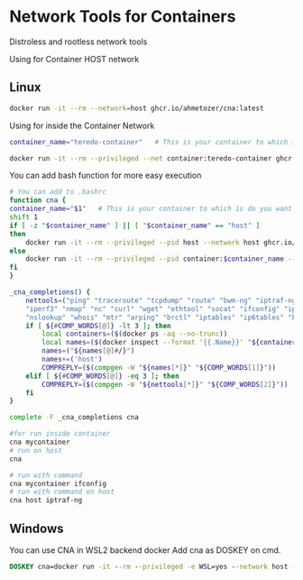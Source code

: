# Network Tools for Containers

Distroless and rootless network tools

Using for Container HOST network

## Linux

```bash
docker run -it --rm --network=host ghcr.io/ahmetozer/cna:latest
```

Using for inside the Container Network

```bash
container_name="teredo-container"   # This is your container to which is do you want to make a network inspect

docker run -it --rm --privileged --net container:teredo-container ghcr.io/ahmetozer/cna:latest
```

You can add bash function for more easy execution

```bash
# You can add to .bashrc
function cna {
container_name="$1"   # This is your container to which is do you want to make a network inspect
shift 1
if [ -z "$container_name" ] || [ "$container_name" == "host" ]
then
    docker run -it --rm --privileged --pid host --network host ghcr.io/ahmetozer/cna:latest $@
else
    docker run -it --rm --privileged --pid container:$container_name --net container:$container_name ghcr.io/ahmetozer/cna:latest $@
fi
}

_cna_completions() {
    nettools=("ping" "traceroute" "tcpdump" "route" "bwm-ng" "iptraf-ng" "iftop" "nethogs"
    "iperf3" "nmap" "nc" "curl" "wget" "ethtool" "socat" "ifconfig" "ip"
    "nslookup" "whois" "mtr" "arping" "brctl" "iptables" "ip6tables" "bash")
    if [ ${#COMP_WORDS[@]} -lt 3 ]; then
        local containers=($(docker ps -aq --no-trunc))
        local names=($(docker inspect --format '{{.Name}}' "${containers[@]}"))
        names=("${names[@]#/}")
        names+=('host')
        COMPREPLY=($(compgen -W "${names[*]}" "${COMP_WORDS[1]}"))
    elif [ ${#COMP_WORDS[@]} -eq 3 ]; then
        COMPREPLY=($(compgen -W "${nettools[*]}" "${COMP_WORDS[2]}"))
    fi
}

complete -F _cna_completions cna

```

```bash
#for run inside container
cna mycontainer
# run on host
cna

# run with command
cna mycontainer ifconfig
# run with command on host
cna host iptraf-ng
```

## Windows

You can use CNA in WSL2 backend docker
Add cna as DOSKEY on cmd.

```cmd
DOSKEY cna=docker run -it --rm --privileged -e WSL=yes --network host -v /proc/:/proc2/ -v /var/run/docker.sock:/var/run/docker.sock ghcr.io/ahmetozer/cna:latest /usr/bin/ENTRYPOINT.sh $*
```

